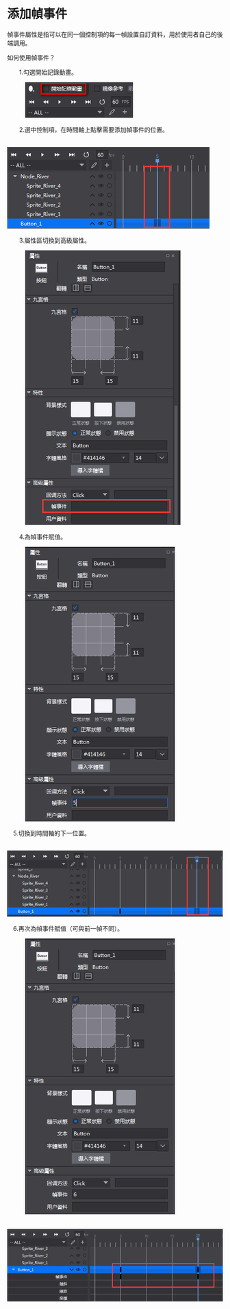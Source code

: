 # 添加幀事件
幀事件屬性是指可以在同一個控制項的每一幀設置自訂資料，用於使用者自己的後端調用。

如何使用幀事件？

&emsp;&emsp;1.勾選開始記錄動畫。

&emsp;&emsp;&emsp;![image](res_tw/image001.png)

&emsp;&emsp;2.選中控制項，在時間軸上點擊需要添加幀事件的位置。

&emsp;&emsp;&emsp;![image](res_tw/image002.png)


&emsp;&emsp;3.屬性區切換到高級屬性。

&emsp;&emsp;&emsp;![image](res_tw/image003.png)

&emsp;&emsp;4.為幀事件賦值。

&emsp;&emsp;&emsp;![image](res_tw/image004.png)

&emsp;5.切換到時間軸的下一位置。

&emsp;&emsp;&emsp;![image](res_tw/image005.png)

&emsp;6.再次為幀事件賦值（可與前一幀不同）。

&emsp;&emsp;&emsp;![image](res_tw/image006.png)

&emsp;&emsp;&emsp;![image](res_tw/image007.png)
